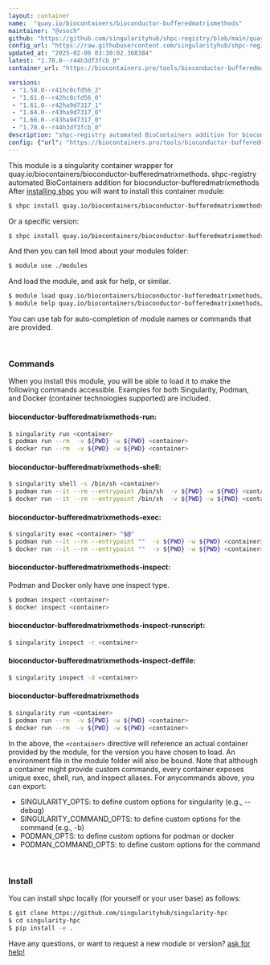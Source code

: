 ```yaml
---
layout: container
name:  "quay.io/biocontainers/bioconductor-bufferedmatrixmethods"
maintainer: "@vsoch"
github: "https://github.com/singularityhub/shpc-registry/blob/main/quay.io/biocontainers/bioconductor-bufferedmatrixmethods/container.yaml"
config_url: "https://raw.githubusercontent.com/singularityhub/shpc-registry/main/quay.io/biocontainers/bioconductor-bufferedmatrixmethods/container.yaml"
updated_at: "2025-02-06 03:30:02.368384"
latest: "1.70.0--r44h3df3fcb_0"
container_url: "https://biocontainers.pro/tools/bioconductor-bufferedmatrixmethods"

versions:
 - "1.58.0--r41hc0cfd56_2"
 - "1.61.0--r42hc0cfd56_0"
 - "1.61.0--r42ha9d7317_1"
 - "1.64.0--r43ha9d7317_0"
 - "1.66.0--r43ha9d7317_0"
 - "1.70.0--r44h3df3fcb_0"
description: "shpc-registry automated BioContainers addition for bioconductor-bufferedmatrixmethods"
config: {"url": "https://biocontainers.pro/tools/bioconductor-bufferedmatrixmethods", "maintainer": "@vsoch", "description": "shpc-registry automated BioContainers addition for bioconductor-bufferedmatrixmethods", "latest": {"1.70.0--r44h3df3fcb_0": "sha256:5f61a4a8732a44d755c954ef029ace085b5e45b022cfa700ca0947aa09e907b8"}, "tags": {"1.58.0--r41hc0cfd56_2": "sha256:6e5218393657051ad69aedc51e0d4288fed1e5c3e27c832aeef4070c8c6d2c6b", "1.61.0--r42hc0cfd56_0": "sha256:f6224b1e59722f1ef8c259af27708b93c0473974e429cbb3a3c15324b872ab58", "1.61.0--r42ha9d7317_1": "sha256:4fed13ae4db0b3d354df6bccc67c0fdb1410bc90e871dc31af27ccb7ebdbc316", "1.64.0--r43ha9d7317_0": "sha256:e5001d90ed72f101f7923e7a5ba46e0c3e9a7801c6984274815f4350b1303e2e", "1.66.0--r43ha9d7317_0": "sha256:4dfb59ba1e723500e40a31bae734d295a4ee6fda9196ef3d19a7ad1e2ad1c7f7", "1.70.0--r44h3df3fcb_0": "sha256:5f61a4a8732a44d755c954ef029ace085b5e45b022cfa700ca0947aa09e907b8"}, "docker": "quay.io/biocontainers/bioconductor-bufferedmatrixmethods"}
---
```


This module is a singularity container wrapper for quay.io/biocontainers/bioconductor-bufferedmatrixmethods.
shpc-registry automated BioContainers addition for bioconductor-bufferedmatrixmethods
After [installing shpc](#install) you will want to install this container module:


```bash
$ shpc install quay.io/biocontainers/bioconductor-bufferedmatrixmethods
```

Or a specific version:

```bash
$ shpc install quay.io/biocontainers/bioconductor-bufferedmatrixmethods:1.70.0--r44h3df3fcb_0
```

And then you can tell lmod about your modules folder:

```bash
$ module use ./modules
```

And load the module, and ask for help, or similar.

```bash
$ module load quay.io/biocontainers/bioconductor-bufferedmatrixmethods/1.70.0--r44h3df3fcb_0
$ module help quay.io/biocontainers/bioconductor-bufferedmatrixmethods/1.70.0--r44h3df3fcb_0
```

You can use tab for auto-completion of module names or commands that are provided.

<br>

### Commands

When you install this module, you will be able to load it to make the following commands accessible.
Examples for both Singularity, Podman, and Docker (container technologies supported) are included.

#### bioconductor-bufferedmatrixmethods-run:

```bash
$ singularity run <container>
$ podman run --rm  -v ${PWD} -w ${PWD} <container>
$ docker run --rm  -v ${PWD} -w ${PWD} <container>
```

#### bioconductor-bufferedmatrixmethods-shell:

```bash
$ singularity shell -s /bin/sh <container>
$ podman run --it --rm --entrypoint /bin/sh  -v ${PWD} -w ${PWD} <container>
$ docker run --it --rm --entrypoint /bin/sh  -v ${PWD} -w ${PWD} <container>
```

#### bioconductor-bufferedmatrixmethods-exec:

```bash
$ singularity exec <container> "$@"
$ podman run --it --rm --entrypoint ""  -v ${PWD} -w ${PWD} <container> "$@"
$ docker run --it --rm --entrypoint ""  -v ${PWD} -w ${PWD} <container> "$@"
```

#### bioconductor-bufferedmatrixmethods-inspect:

Podman and Docker only have one inspect type.

```bash
$ podman inspect <container>
$ docker inspect <container>
```

#### bioconductor-bufferedmatrixmethods-inspect-runscript:

```bash
$ singularity inspect -r <container>
```

#### bioconductor-bufferedmatrixmethods-inspect-deffile:

```bash
$ singularity inspect -d <container>
```



#### bioconductor-bufferedmatrixmethods

```bash
$ singularity run <container>
$ podman run --rm  -v ${PWD} -w ${PWD} <container>
$ docker run --rm  -v ${PWD} -w ${PWD} <container>
```


In the above, the `<container>` directive will reference an actual container provided
by the module, for the version you have chosen to load. An environment file in the
module folder will also be bound. Note that although a container
might provide custom commands, every container exposes unique exec, shell, run, and
inspect aliases. For anycommands above, you can export:

 - SINGULARITY_OPTS: to define custom options for singularity (e.g., --debug)
 - SINGULARITY_COMMAND_OPTS: to define custom options for the command (e.g., -b)
 - PODMAN_OPTS: to define custom options for podman or docker
 - PODMAN_COMMAND_OPTS: to define custom options for the command

<br>

### Install

You can install shpc locally (for yourself or your user base) as follows:

```bash
$ git clone https://github.com/singularityhub/singularity-hpc
$ cd singularity-hpc
$ pip install -e .
```

Have any questions, or want to request a new module or version? [ask for help!](https://github.com/singularityhub/singularity-hpc/issues)